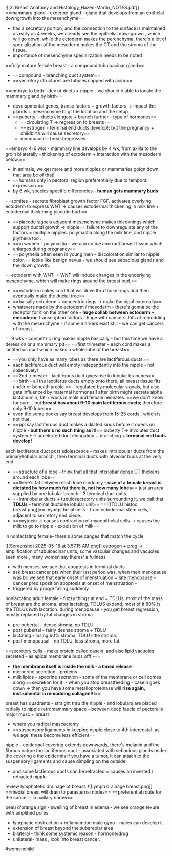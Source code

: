 ![[3. Breast Anatomy and Histology_Hazen-Martin_NOTES.pdf]]
==mammary gland - exocrine gland - gland that develops from an epithelal downgrowth into the mesenchyme==
- has a secretory portion, and the connection to the surface is maintained 
as early as 4 weeks, we already see the epithelial downgrown , which will go down. 
while the ectoderm makes the perenchyma, there's a lot of specialization of the mesoderm makes the CT and the stroma of the tissue. 
- importance of mesenchyme specialization needs to be noted 

==fully mature female breast - a compound tubuloacinar gland==
- ==compound - branching duct system== 
- ==secretory structures are tubules capped with acini.== 

==embryo to birth - dev of ducts + nipple - we should b able to locate the mammary gland by birth== 
- developmental genes, transc factors + growth factors -> impact the glands + mesenchyme to gt the location and the setup 
- ==puberty. - ducts elongate + branch further - type of hormones== 
	- ==circulating T -> regression fo breasts==
	- ==estrogen - terminal end ducts develop!; but the pregnancy + childbirth will cause secretory== 
	- menopause - breast regresses

==embryo 4-6 wks - mammary line develops by 4 wk, from axilla to the groin bilaterally - thickening of ectoderm + interaction with the mesoderm below.== 
- in animals, we get more and more nipples or mammaries goign down that area bc of that! 
- ==humans only in pectoral region preferentially due to temporal expression.== 
- by 6 wk, species specific differencies - **human gets mammary buds**

==somites - secrete fibroblast growth factor FGF, activates overlying ectoderm to express WNT -> causes ectodermal thickening in milk line + ectodermal thickening placode bud.== 
- ==placode signals adjacent mesenchyme makes thiceknings which support ductal growth -> nipple== 
failure to downregulate any of the factors = multiple nipples. 
polymastia along the milk line, and nipple plythelia too . 
- ==in women - polymastia - we can notice aberrant breast tissue which enlarges during pregnancy== 
- ==polythelia often seen in young men - discoloration similar to nipple color.== 
looks like benign nevus - we should see sebacious glands and the down growth. 

==ectoderm with WNT -> WNT will induce changes in the underlying mesenchyme, which will make rings around the breast bud.==
- ==ectoderm makes cord that will drive thru those rings and then eventually make the ductal tree==
- ==baisally ectoderm + concentric rings -> make the nippl externally== 
- whatevers made by the ectoderm / mesoderm - there's gonna be the receptor for it on the other one - **huge collab between ectoderm + mesoderm.**
transcription factors - huge with cancers. lots of remodding with the mesenchyme - if some markers exist still - we can get cancers of breast. 

==9 wks - concentric ring makes nipple basically - but this time we have a deression or a mammary pit== 
==first trimester - each cord makes a lactiferous duct which makes a whole lobe of the breast==
- ==you only have as many lobes as there are lactiferous ducts.== 
- each lactiferous duct will empty independently into the nipple - not collectively! 
- ==2nd trimester - lactiferous duct gives rise to lobular branches== 
==birth - all the lactiferus ducts empty onto there, all breast tissue fits under or beneath areola.== - regulated by molecular signals, but also gets influenced by maternal hormones!!
	after birth might secrete alpha lactalbumin, fat + wbcs in male and female neonates. 
==we don't know for sure... but **breast has about 9-10 main lactiferous ducts**; therefore only 9-10 lobes== 
- even tho some books say breast develops from 15-25 cords.. which is not true. 
- ==ppl say lactiferous duct makes a dilated sinus before it opens on nipple - **but there's no such thing as it!**==
puberty 
T-> involutes duct system 
E-> accelerted duct elongation + branching + **terminal end buds develop!**

each lactiferous duct post adolescence - makes intralobular ducts from the primary/lobular branch , then terminal ducts with alveolar buds at the very end 
- ==structure of a lobe - think that all that interlobar dense CT thickens around each lobe==
- ==there's fat between each lobe randomly - **size of a female breast is dictated by how much fat there is, not how many lobes**==
just an area supplied by one lobular branch - 3 terminal duct units. 
- ==intralobular ducts + tubulosecretory units surrounding it, we call that **TDLUs** - terminal ductulee lobular unit== 
==![[TDLU histoo breast.png]]==
myoepithelial cells - from ectodermal stem cells, adjacent to secretory end piece. 
- ==oxytocin -> causes contraction of myoepithelial cells -> causes the milk to go to nipple - expulsion of milk== 

in nonlactating female- there's some canges that match the cycle 

![[Screenshot 2025-05-18 at 3.57.15 AM.png]]
estrogen + prog -> amplification of tubuloacinar units, some vascular changes and vacuoles seen more , many women say theres' a fullness 
- with menses, we see that apoptosis in terminal ducts 
- ask breast cancer pts when their last period was, when their menopause was bc we see that early onset of menstruation + late menopause - cancer predisposition 
apoptosis at onset of menstruation - 
- triggered by prog/e falling suddenly 

nonlactating adult female - fuzzy things at end = TDLUs. most of the mass of breast are the stroma. 
after lactating, TDLUS expand, most of it 80% is the TDLUs iwth lactation. 
during menopause - you get breast regression, mostly replaced by fat
changes in stroma 
- pre pubertal - dense stroma, no TDLU
- post pubertal - fairly desnse stroma + TDLU
- lactating - losing 60% stroma, TDLU little stroma. 
- post menopausal - no TDLU, less stroma, more fat. 

==secretory cells - make protein called casein. and also lipid vacuoles secreted - as apical membrane buds offf -== 
- **the membrane itself is inside the milk - a timed release**
- merocrine secretion - proteins
- milk lipids - apocrine secretion - some of the membrane or cell comes along 
==secretion for it. - when you stop breastfeeding - casein goes down -> then you have some metalloproteinase will **rise again, instrumental in remodding collagen!!!**==

breast has quadrants - straight thru the nipple - and lobulars are placed radially to nipple 
retromammary space - between deep fascia of pectoralis major musc + breast 
- where you radical mascectomy
- ==suspensory ligaments in keeping nipple close to 4th intercostal. as we age, these become less efficient== 

nipple - epidermal covering extends downwards, there's melanin and the fibrous nature too 
lactiferous duct - associated with sebacious glands under the covering o the epidermis
if you have a tumor, it can attach to the suspensory ligaments and cause dimpling on the outside. 
- and some lactierous ducts can be retracted = causes an inverted / retracted nipple 

review lymphatetic drainage of breast. 
![[lymph drainage breast.png]]
==medial breast will drain to parasternal nodes==
==preferential route for the cancer - in axillary nodes==

peau d'orange sign - swelling of breast in edema - we see orange texure with amplified pores. 
- lymphatic obstruction + inflamamtion 
male gyno - males can develop it 
- extension of breast beyond the subareolar area 
- bilateral - think some systemic reason - hormone/drug
- unilateral- mass , look into breast cancer. 

#womenchild 
